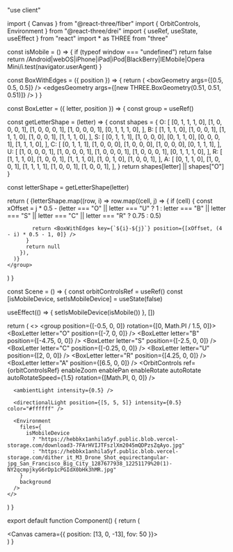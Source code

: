 "use client"

import { Canvas } from "@react-three/fiber"
import { OrbitControls, Environment } from "@react-three/drei"
import { useRef, useState, useEffect } from "react"
import * as THREE from "three"

const isMobile = () => {
  if (typeof window === "undefined") return false
  return /Android|webOS|iPhone|iPad|iPod|BlackBerry|IEMobile|Opera Mini/i.test(navigator.userAgent)
}

const BoxWithEdges = ({ position }) => {
  return (
    <group position={position}>
      <mesh>
        <boxGeometry args={[0.5, 0.5, 0.5]} />
        <meshPhysicalMaterial
          color="#0070f3"
          roughness={0.1}
          metalness={0.8}
          transparent={true}
          opacity={0.9}
          transmission={0.5}
          clearcoat={1}
        />
      </mesh>
      <lineSegments>
        <edgesGeometry args={[new THREE.BoxGeometry(0.51, 0.51, 0.51)]} />
        <lineBasicMaterial color="#214dbd" linewidth={2} />
      </lineSegments>
    </group>
  )
}

const BoxLetter = ({ letter, position }) => {
  const group = useRef()

  const getLetterShape = (letter) => {
    const shapes = {
      O: [
        [0, 1, 1, 1, 0],
        [1, 0, 0, 0, 1],
        [1, 0, 0, 0, 1],
        [1, 0, 0, 0, 1],
        [0, 1, 1, 1, 0],
      ],
      B: [
        [1, 1, 1, 0],
        [1, 0, 0, 1],
        [1, 1, 1, 0],
        [1, 0, 0, 1],
        [1, 1, 1, 0],
      ],
      S: [
        [0, 1, 1, 1],
        [1, 0, 0, 0],
        [0, 1, 1, 0],
        [0, 0, 0, 1],
        [1, 1, 1, 0],
      ],
      C: [
        [0, 1, 1, 1],
        [1, 0, 0, 0],
        [1, 0, 0, 0],
        [1, 0, 0, 0],
        [0, 1, 1, 1],
      ],
      U: [
        [1, 0, 0, 0, 1],
        [1, 0, 0, 0, 1],
        [1, 0, 0, 0, 1],
        [1, 0, 0, 0, 1],
        [0, 1, 1, 1, 0],
      ],
      R: [
        [1, 1, 1, 0],
        [1, 0, 0, 1],
        [1, 1, 1, 0],
        [1, 0, 1, 0],
        [1, 0, 0, 1],
      ],
      A: [
        [0, 1, 1, 0],
        [1, 0, 0, 1],
        [1, 1, 1, 1],
        [1, 0, 0, 1],
        [1, 0, 0, 1],
      ],
    }
    return shapes[letter] || shapes["O"]
  }

  const letterShape = getLetterShape(letter)

  return (
    <group ref={group} position={position}>
      {letterShape.map((row, i) =>
        row.map((cell, j) => {
          if (cell) {
            const xOffset =
              j * 0.5 -
              (letter === "O" || letter === "U"
                ? 1
                : letter === "B" || letter === "S" || letter === "C" || letter === "R"
                  ? 0.75
                  : 0.5)

            return <BoxWithEdges key={`${i}-${j}`} position={[xOffset, (4 - i) * 0.5 - 1, 0]} />
          }
          return null
        }),
      )}
    </group>
  )
}

const Scene = () => {
  const orbitControlsRef = useRef()
  const [isMobileDevice, setIsMobileDevice] = useState(false)

  useEffect(() => {
    setIsMobileDevice(isMobile())
  }, [])

  return (
    <>
      <group position={[-0.5, 0, 0]} rotation={[0, Math.PI / 1.5, 0]}>
        <BoxLetter letter="O" position={[-7, 0, 0]} />
        <BoxLetter letter="B" position={[-4.75, 0, 0]} />
        <BoxLetter letter="S" position={[-2.5, 0, 0]} />
        <BoxLetter letter="C" position={[-0.25, 0, 0]} />
        <BoxLetter letter="U" position={[2, 0, 0]} />
        <BoxLetter letter="R" position={[4.25, 0, 0]} />
        <BoxLetter letter="A" position={[6.5, 0, 0]} />
      </group>
      <OrbitControls
        ref={orbitControlsRef}
        enableZoom
        enablePan
        enableRotate
        autoRotate
        autoRotateSpeed={1.5}
        rotation={[Math.PI, 0, 0]}
      />

      <ambientLight intensity={0.5} />

      <directionalLight position={[5, 5, 5]} intensity={0.5} color="#ffffff" />

      <Environment
        files={
          isMobileDevice
            ? "https://hebbkx1anhila5yf.public.blob.vercel-storage.com/download3-7FArHVIJTFszlXm2045mQDPzsZqAyo.jpg"
            : "https://hebbkx1anhila5yf.public.blob.vercel-storage.com/dither_it_M3_Drone_Shot_equirectangular-jpg_San_Francisco_Big_City_1287677938_12251179%20(1)-NY2qcmpjkyG6rDp1cPGIdX0bHk3hMR.jpg"
        }
        background
      />
    </>
  )
}

export default function Component() {
  return (
    <div className="w-full h-screen bg-gray-900">
      <Canvas camera={{ position: [13, 0, -13], fov: 50 }}>
        <Scene />
      </Canvas>
    </div>
  )
}

